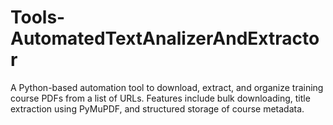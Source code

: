 # Tools-AutomatedTextAnalizerAndExtractor
A Python-based automation tool to download, extract, and organize training course PDFs from a list of URLs. Features include bulk downloading, title extraction using PyMuPDF, and structured storage of course metadata.
